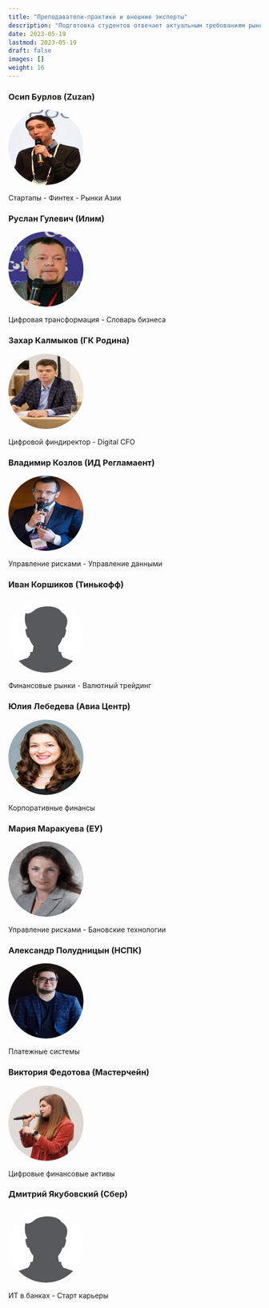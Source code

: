 ```yaml
---
title: "Преподаватели-практики и внешние эксперты"
description: "Подготовка студентов отвечает актуальным требованиям рынка труда."
date: 2023-05-19
lastmod: 2023-05-19
draft: false
images: []
weight: 16
---
```


### Осип Бурлов (Zuzan)

<img src="Osip_Burlov.jpeg" width="150" height="150" alt="Осип Бурлов"  style="border-radius: 50%"/>

Стартапы - Финтех - Рынки Азии

### Руслан Гулевич (Илим)

<img src="Ruslan_Gulevich.jpg" width="150" height="150" alt="Руслан Гулевич" style="border-radius: 50%"/>

Цифровая трансформация - Словарь бизнеса

### Захар Калмыков (ГК Родина)

<img src="Zakhar_Kalmykov.jpg" width="150" height="150" alt="Захар Калмыков" style="border-radius: 50%"/>

Цифровой финдиректор - Digital CFO

### Владимир Козлов (ИД Регламаент)

<img src="Vladimir_Kozlov.jpg" width="150" height="150" alt="Владимир Козлов" style="border-radius: 50%"/>

Управление рисками - Управление данными

### Иван Коршиков (Тинькофф)

<img src="male_profile_picture.jpg" width="150" height="150" alt="Иван Коршиков" style="border-radius: 50%"/>

Финансовые рынки - Валютный трейдинг

### Юлия Лебедева (Авиа Центр)

<img src="Julia_Lebedeva.jpg" width="150" height="150" alt="Юлия Лебедева" style="border-radius: 50%"/>

Корпоративные финансы

### Мария Маракуева (ЕУ)

<img src="Maria_Marakueva.jpg" width="150" height="150" alt="Мария Маракуева" style="border-radius: 50%"/>

Управление рисками - Бановские технологии

### Александр Полудницын (НСПК)

<img src="Alexander_Poludnitsyn.jpg" width="150" height="150" alt="Александр Полудницын" style="border-radius: 50%"/>

Платежные системы

### Виктория Федотова (Мастерчейн)

<img src="Victoria _Fedotova.jpg" width="150" height="150" alt="Виктория Федотова" style="border-radius: 50%"/>

Цифровые финансовые активы

### Дмитрий Якубовский (Сбер)

<img src="male_profile_picture.jpg" width="150" height="150" alt="Дмитрий Якубовский" style="border-radius: 50%"/>

ИТ в банках - Старт карьеры
